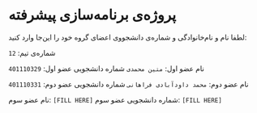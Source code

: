 # پروژه‌ی برنامه‌سازی پیشرفته
لطفا نام و نام‌خانوادگی و شماره‌ی دانشجووی اعضای گروه خود را این‌جا وارد کنید:

شماره‌ی تیم: `12`

نام عضو اول: `متین محمدی`
شماره دانشجویی عضو اول: `401110329`

نام عضو دوم: `محمد داودآبادی فراهانی`
شماره دانشجویی عضو دوم: `401110331`

نام عضو سوم: `[FILL HERE]`
شماره دانشجویی عضو سوم: `[FILL HERE]`
